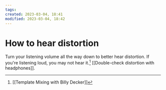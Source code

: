 ```yaml
---
tags: 
created: 2023-03-04, 18:41
modified: 2023-03-04, 18:42
---
```


# How to hear distortion
Turn your listening volume all the way down to better hear distortion. If you're listening loud, you may not hear it.[^1] [[Double-check distortion with headphones]].

[^1]: [[Template Mixing with Billy Decker]]